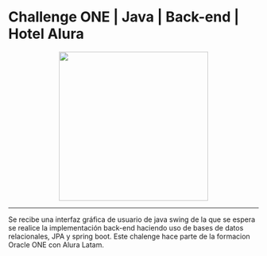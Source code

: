 # Challenge ONE | Java | Back-end | Hotel Alura

<p align="center" >
     <img width="300" heigth="300" src="https://user-images.githubusercontent.com/91544872/189419040-c093db78-c970-4960-8aca-ffcc11f7ffaf.png">
</p>

---
Se recibe una interfaz gráfica de usuario de java swing de la que se espera se realice la implementación back-end haciendo uso de bases de datos relacionales, 
JPA y spring boot.
Este chalenge hace parte de la formacion Oracle ONE con Alura Latam.

